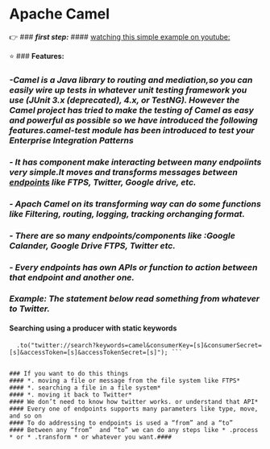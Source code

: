 # **Apache Camel**
:point_right: ### ***first step:*** #### [watching this simple example on youtube:](https://www.youtube.com/watch?v=jZE-YSHK_gw)  

:star: ### **Features:** 
### *-Camel is a Java library to routing and mediation,so you can easily wire up tests in whatever unit testing framework you use (JUnit 3.x (deprecated), 4.x, or TestNG). However the Camel project has tried to make the testing of Camel as easy and powerful as possible so we have introduced the following features.camel-test module has been introduced to test your Enterprise Integration Patterns* 
### *- It has component make interacting between many endpoiints very simple.It moves and transforms messages between [endpoints](http://camel.apache.org/component-list.html)  like FTPS, Twitter, Google drive, etc.*
### *- Apach Camel on its transforming way can do  some functions like  Filtering, routing, logging, tracking orchanging format.*
### *- There are so many endpoints/components like :Google Calander, Google Drive FTPS, Twitter etc.*
### *- Every endpoints has own APIs or function to action between that endpoint and another one.*
### *Example: The statement below read something from whatever to Twitter.*
#### Searching using a producer with static keywords

```from("direct:foo")
  .to("twitter://search?keywords=camel&consumerKey=[s]&consumerSecret=[s]&accessToken=[s]&accessTokenSecret=[s]"); ```
  

### If you want to do this things 
#### *. moving a file or message from the file system like FTPS* 
#### *. searching a file in a file system* 
#### *. moving it back to Twitter*  
#### We don’t need to know how twitter works. or understand that API*  
#### Every one of endpoints supports many parameters like type, move, and so on
#### To do addressing to endpoints is used a “from” and a “to”
#### Between any “from”  and “to” we can do any steps like * .process * or * .transform * or whatever you want.####



